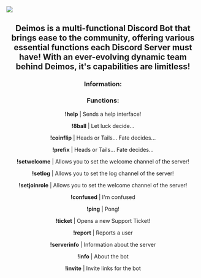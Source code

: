<img src="https://cdn.discordapp.com/attachments/520896061070508032/520970809448333333/Deimos_Yee.jpg">
<h2 align="center">
    Deimos is a multi-functional Discord Bot that brings ease to the community, offering various essential functions each Discord Server       <strong>must</strong> have! With an ever-evolving dynamic team behind Deimos, it's capabilities are limitless!
</h2>
<h3 align="center">
	Information:
</h3>
<p align="center>
	  <strong>Default Prefix:</strong> "!"
</p>
<h3 align="center">
    Functions:
</h3>
<p align="center">
		<strong>!help</strong> | Sends a help interface!
    </p>
    <p align="center">
        <strong>!8ball</strong> | Let luck decide...
    </p>
    <p align="center">
        <strong>!coinflip</strong> | Heads or Tails... Fate decides...
    </p>
    <p align="center">
        <strong>!prefix</strong> | Heads or Tails... Fate decides...
    </p>
    <p align="center">
        <strong>!setwelcome</strong> | Allows you to set the welcome channel of the server!
    </p>
    <p align="center">
        <strong>!setlog</strong> | Allows you to set the log channel of the server!
    </p>
    <p align="center">
        <strong>!setjoinrole</strong> | Allows you to set the welcome channel of the server!
    </p>
    <p align="center">
        <strong>!confused</strong> | I'm confused
    </p>
    <p align="center">
        <strong>!ping</strong> | Pong!
    </p>
    <p align="center">
        <strong>!ticket</strong> | Opens a new Support Ticket!
    </p>
    <p align="center">
        <strong>!report</strong> | Reports a user
    </p>
    <p align="center">
        <strong>!serverinfo</strong> | Information about the server
    </p>
    <p align="center">
        <strong>!info</strong> | About the bot
    </p>
    <p align="center">
        <strong>!invite</strong> | Invite links for the bot
    </p>
